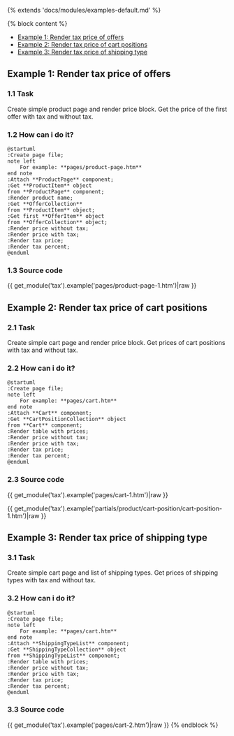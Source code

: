 {% extends 'docs/modules/examples-default.md' %}

{% block content %}
* [Example 1: Render tax price of offers](#example-1-render-tax-price-of-offers)
* [Example 2: Render tax price of cart positions](#example-2-render-tax-price-of-cart-positions)
* [Example 3: Render tax price of shipping type](#example-3-render-tax-price-of-shipping-type)

## Example 1: Render tax price of offers

### 1.1 Task

Create simple product page and render price block. Get the price of the first offer with tax and without tax.

### 1.2 How can i do it?

```plantuml
@startuml
:Create page file;
note left
    For example: **pages/product-page.htm**
end note
:Attach **ProductPage** component;
:Get **ProductItem** object
from **ProductPage** component;
:Render product name;
:Get **OfferCollection**
from **ProductItem** object;
:Get first **OfferItem** object
from **OfferCollection** object;
:Render price without tax;
:Render price with tax;
:Render tax price;
:Render tax percent;
@enduml
```

### 1.3 Source code

{{ get_module('tax').example('pages/product-page-1.htm')|raw }}

## Example 2: Render tax price of cart positions

### 2.1 Task

Create simple cart page and render price block. Get prices of cart positions with tax and without tax.

### 2.2 How can i do it?

```plantuml
@startuml
:Create page file;
note left
    For example: **pages/cart.htm**
end note
:Attach **Cart** component;
:Get **CartPositionCollection** object
from **Cart** component;
:Render table with prices;
:Render price without tax;
:Render price with tax;
:Render tax price;
:Render tax percent;
@enduml
```

### 2.3 Source code

{{ get_module('tax').example('pages/cart-1.htm')|raw }}

{{ get_module('tax').example('partials/product/cart-position/cart-position-1.htm')|raw }}

## Example 3: Render tax price of shipping type

### 3.1 Task

Create simple cart page and list of shipping types. Get prices of shipping types with tax and without tax.

### 3.2 How can i do it?

```plantuml
@startuml
:Create page file;
note left
    For example: **pages/cart.htm**
end note
:Attach **ShippingTypeList** component;
:Get **ShippingTypeCollection** object
from **ShippingTypeList** component;
:Render table with prices;
:Render price without tax;
:Render price with tax;
:Render tax price;
:Render tax percent;
@enduml
```

### 3.3 Source code

{{ get_module('tax').example('pages/cart-2.htm')|raw }}
{% endblock %}